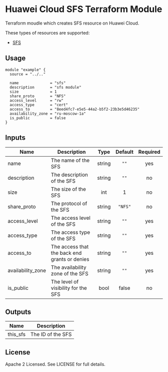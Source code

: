 # Huawei Cloud SFS Terraform Module

Terraform moudle which creates SFS resource on Huawei Cloud.

These types of resources are supported:

* [SFS](https://registry.terraform.io/providers/sbercloud-terraform/sbercloud/latest/docs/resources/sfs_file_system)

## Usage

```hcl
module "example" {
  source = "../.."

  name              = "sfs"
  description       = "sfs module"
  size              = 1
  share_proto       = "NFS"
  access_level      = "rw"
  access_type       = "cert"
  access_to         = "8eed4fc7-e5e5-44a2-b5f2-23b3e5d46235"
  availability_zone = "ru-moscow-1a"
  is_public         = false
}
```

## Inputs

| Name | Description | Type | Default | Required |
|------|-------------|:----:|:-----:|:-----:|
| name  | The name of the SFS  | string  | `""`  | yes  |
| description  | The description of the SFS  | string  | `""`  | no  |
| size  | The size of the SFS  | int  | 1  | no  |
| share_proto  | The protocol of the SFS  | string  | `"NFS"`  | no  |
| access_level  | The access level of the SFS  | string  | `""`  | yes  |
| access_type | The access type of the SFS  | string  | `""`  | yes  |
| access_to  | The access that the back end grants or denies  | string  | `""`  | yes  |
| availability_zone  | The availability zone of the SFS  | string  | `""`  | yes  |
| is_public  | The level of visibility for the SFS  | bool  | false  | no  |

## Outputs

| Name | Description |
|------|-------------|
| this_sfs | The ID of the SFS |


License
----
Apache 2 Licensed. See LICENSE for full details.
